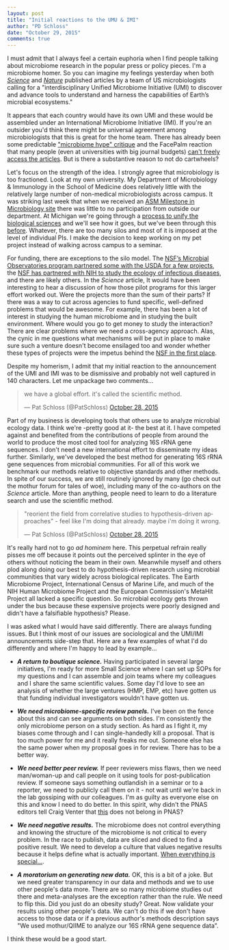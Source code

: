 ```yaml
---
layout: post
title: "Initial reactions to the UMU & IMI"
author: "PD Schloss"
date: "October 29, 2015"
comments: true
---
```


I must admit that I always feel a certain euphoria when I find people talking about microbiome research in the popular press or policy pieces. I'm a microbiome homer. So you can imagine my feelings yesterday when both [*Science*](http://www.sciencemag.org/content/early/2015/10/27/science.aac8480.full) and [*Nature*](http://www.nature.com/news/microbiology-create-a-global-microbiome-effort-1.18636) published articles by a team of US microbiologists calling for a "interdisciplinary Unified Microbiome Initiative (UMI) to discover and advance tools to understand and harness the capabilities of Earth’s microbial ecosystems."

It appears that each country would have its own UMI and these would be assembled under an International Microbiome Initiative (IMI). If you're an outsider you'd think there might be universal agreement among microbiologists that this is great for the home team. There has already been some predictable ["microbiome hype" critique](https://twitter.com/GaetanBurgio/status/659444953035051008) and the FacePalm reaction that many people (even at universities with big journal budgets) [can't freely access the articles](https://twitter.com/phylogenomics/status/659543949103640576). But is there a substantive reason to not do cartwheels?

Let's focus on the strength of the idea. I strongly agree that microbiology is too fractioned. Look at my own university. My Department of Microbiology & Immunology in the School of Medicine does relatively little with the relatively large number of non-medical microbiologists across campus. It was striking last week that when we received an [ASM Milestone in Microbiology site](http://www.asm.org/index.php/about-microbiology/history-4) there was little to no participation from outside our department. At Michigan we're going through a [process to unify the biological sciences](https://record.umich.edu/articles/biosciences-initiative-include-new-vice-provost-30-faculty) and we'll see how it goes, but we've been through this [before](http://www.lsi.umich.edu/history). Whatever, there are too many silos and most of it is imposed at the level of individual PIs. I make the decision to keep working on my pet project instead of walking across campus to a seminar.

For funding, there are exceptions to the silo model. The [NSF’s Microbial Observatories program partnered some with the USDA for a few projects](https://www.nsf.gov/funding/pgm_summ.jsp?pims_id=6166), the [NSF has partnered with NIH to study the ecology of infectious diseases](https://grants.nih.gov/grants/guide/notice-files/NOT-TW-14-009.html), and there are likely others. In the *Science* article, It would have been interesting to hear a discussion of how those pilot programs for this larger effort worked out. Were the projects more than the sum of their parts? If there was a way to cut across agencies to fund specific, well-defined problems that would be awesome. For example, there has been a lot of interest in studying the human microbiome and in studying the built environment. Where would you go to get money to study the interaction? There are clear problems where we need a cross-agency approach. Alas, the cynic in me questions what mechanisms will be put in place to make sure such a venture doesn't become ensilaged too and wonder whether these types of projects were the impetus behind the [NSF in the first place](https://www.nsf.gov/nsf/nsfpubs/straplan/mission.htm).

Despite my homerism, I admit that my initial reaction to the announcement of the UMI and IMI was to be dismissive and probably not well captured in 140 characters. Let me unpackage two comments...

<blockquote class="twitter-tweet" lang="en"><p lang="en" dir="ltr">we have a global effort. it&#39;s called the scientific method.</p>&mdash; Pat Schloss (@PatSchloss) <a href="https://twitter.com/PatSchloss/status/659447433278136321">October 28, 2015</a></blockquote> <script async src="//platform.twitter.com/widgets.js" charset="utf-8"></script>

Part of my business is developing tools that others use to analyze microbial ecology data. I think we're -pretty good at it- the best at it. I have competed against and benefited from the contributions of people from around the world to produce the most cited tool for analyzing 16S rRNA gene sequences. I don't need a new international effort to disseminate my ideas further. Similarly, we've developed the best method for generating 16S rRNA gene sequences from microbial communities. For all of this work we benchmark our methods relative to objective standards and other methods. In spite of our success, we are still routinely ignored by many (go check out the mothur forum for tales of woe), including many of the co-authors on the *Science* article. More than anything, people need to learn to do a literature search and use the scientific method.

<blockquote class="twitter-tweet" data-conversation="none" lang="en"><p lang="en" dir="ltr">&quot;reorient the field from correlative studies to hypothesis-driven approaches&quot; - feel like I&#39;m doing that already. maybe i&#39;m doing it wrong.</p>&mdash; Pat Schloss (@PatSchloss) <a href="https://twitter.com/PatSchloss/status/659430916742356992">October 28, 2015</a></blockquote> <script async src="//platform.twitter.com/widgets.js" charset="utf-8"></script>

It's really hard not to go *ad hominem* here. This perpetual refrain really pisses me off because it points out the perceived splinter in the eye of others without noticing the beam in their own. Meanwhile myself and others plod along doing our best to do hypothesis-driven research using microbial communities that vary widely across biological replicates. The Earth Microbiome Project, International Census of Marine Life, and much of the NIH Human Microbiome Project and the European Commission's MetaHit Project all lacked a specific question. So microbial ecology gets thrown under the bus because these expensive projects were poorly designed and didn't have a falsifiable hypothesis? Please.

I was asked what I would have said differently. There are always funding issues. But I think most of our issues are sociological and the UMI/IMI announcements side-step that. Here are a few examples of what I'd do differently and where I'm happy to lead by example...

* ***A return to boutique science.*** Having participated in several large initiatives, I'm ready for more Small Science where I can set up SOPs for my questions and I can assemble and join teams where my colleagues and I share the same scientific values. Some day I'd love to see an analysis of whether the large ventures (HMP, EMP, etc) have gotten us that funding individual investigators wouldn't have gotten us.

* ***We need microbiome-specific review panels.*** I've been on the fence about this and can see arguments on both sides. I'm consistently the only microbiome person on a study section. As hard as I fight it, my biases come through and I can single-handedly kill a proposal. That is too much power for me and it really freaks me out. Someone else has the same power when my proposal goes in for review. There has to be a better way.

* ***We need better peer review.*** If peer reviewers miss flaws, then we need man/woman-up and call people on it using tools for post-publication review. If someone says something outlandish in a seminar or to a reporter, we need to publicly call them on it - not wait until we're back in the lab gossiping with our colleagues. I'm as guilty as everyone else on this and know I need to do better. In this spirit, why didn't the PNAS editors tell Craig Venter that [this](http://www.pnas.org/content/early/2015/10/27/1519288112.long) does not belong in PNAS?

* ***We need negative results.*** The microbiome does not control everything and knowing the structure of the microbiome is not critical to every problem. In the race to publish, data are sliced and diced to find a positive result. We need to develop a culture that values negative results because it helps define what is actually important. [When everything is special...](https://www.youtube.com/watch?v=1E9pKU_N15A).

* ***A moratorium on generating new data.*** OK, this is a bit of a joke. But we need greater transparency in our data and methods and we to use other people's data more. There are so many microbiome studies out there and meta-analyses are the exception rather than the rule. We need to flip this. Did you just do an obesity study? Great. Now validate your results using other people's data. We can't do this if we don't have access to those data or if a previous author's methods description says "We used mothur/QIIME to analyze our 16S rRNA gene sequence data".

I think these would be a good start.
